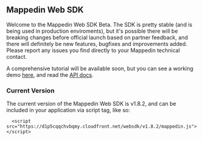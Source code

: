 ## Mappedin Web SDK

Welcome to the Mappedin Web SDK Beta. The SDK is pretty stable (and is being used in production enviroments), but it's possible there will be breaking changes before official launch based on partner feedback, and there will definitely be new features, bugfixes and improvements added. Please report any issues you find directly to your Mappedin technical contact.

A comprehensive tutorial will be available soon, but you can see a working demo [here](examples/Demo), and read the [API docs](http://mappedin.github.io/platform-api/).

### Current Version
The current version of the Mappedin Web SDK is v1.8.2, and can be included in your application via script tag, like so:

```
  <script src="https://d1p5cqqchvbqmy.cloudfront.net/websdk/v1.8.2/mappedin.js"></script>
```

